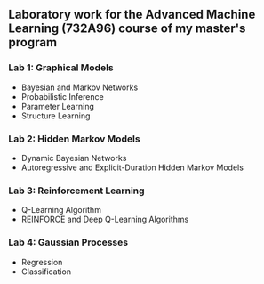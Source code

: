 ## Laboratory work for the Advanced Machine Learning (732A96) course of my master's program

### Lab 1: Graphical Models
- Bayesian and Markov Networks
- Probabilistic Inference
- Parameter Learning
- Structure Learning

### Lab 2: Hidden Markov Models
- Dynamic Bayesian Networks
- Autoregressive and Explicit-Duration Hidden Markov Models

### Lab 3: Reinforcement Learning
- Q-Learning Algorithm
- REINFORCE and Deep Q-Learning Algorithms

### Lab 4: Gaussian Processes
- Regression
- Classification
